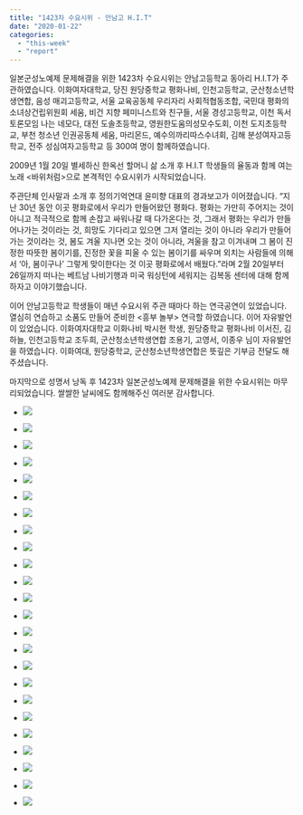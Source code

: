 ```yaml
---
title: "1423차 수요시위 - 안남고 H.I.T"
date: "2020-01-22"
categories: 
  - "this-week"
  - "report"
---
```


일본군성노예제 문제해결을 위한 1423차 수요시위는 안남고등학교 동아리 H.I.T가 주관하였습니다. 이화여자대학교, 당진 원당중학교 평화나비, 인천고등학교, 군산청소년학생연합, 음성 매괴고등학교, 서울 교육공동체 우리자리 사회적협동조합, 국민대 평화의소녀상건립위원회 세움, 비건 지향 페미니스트와 친구들, 서울 경성고등학교, 이천 독서토론모임 나는 네모다, 대전 도솔초등학교, 영원한도움의성모수도회, 이천 도지초등학교, 부천 청소년 인권공동체 세움, 마리몬드, 예수의까리따스수녀회, 김해 분성여자고등학교, 전주 성심여자고등학교 등 300여 명이 함께하였습니다.

2009년 1월 20일 별세하신 한옥선 할머니 삶 소개 후 H.I.T 학생들의 율동과 함께 여는 노래 <바위처럼>으로 본격적인 수요시위가 시작되었습니다.

주관단체 인사말과 소개 후 정의기억연대 윤미향 대표의 경과보고가 이어졌습니다. “지난 30년 동안 이곳 평화로에서 우리가 만들어왔던 평화다. 평화는 가만히 주어지는 것이 아니고 적극적으로 함께 손잡고 싸워나갈 때 다가온다는 것, 그래서 평화는 우리가 만들어나가는 것이라는 것, 희망도 기다리고 있으면 그저 열리는 것이 아니라 우리가 만들어가는 것이라는 것, 봄도 겨울 지나면 오는 것이 아니라, 겨울을 참고 이겨내며 그 봄이 진정한 따뜻한 봄이기를, 진정한 꽃을 피울 수 있는 봄이기를 싸우며 외치는 사람들에 의해서 ‘아, 봄이구나’ 그렇게 맞이한다는 것 이곳 평화로에서 배웠다.”라며 2월 20일부터 26일까지 떠나는 베트남 나비기행과 미국 워싱턴에 세워지는 김복동 센터에 대해 함께하자고 이야기했습니다.

이어 안남고등학교 학생들이 매년 수요시위 주관 때마다 하는 연극공연이 있었습니다. 열심히 연습하고 소품도 만들어 준비한 <흥부 놀부> 연극할 하였습니다. 이어 자유발언이 있었습니다. 이화여자대학교 이화나비 박시현 학생, 원당중학교 평화나비 이서진, 김하늘, 인천고등학교 조두희, 군산청소년학생연합 조용기, 고영서, 이종우 님이 자유발언을 하였습니다. 이화여대, 원당중학교, 군산청소년학생연합은 뜻깊은 기부금 전달도 해주셨습니다.

마지막으로 성명서 낭독 후 1423차 일본군성노예제 문제해결을 위한 수요시위는 마무리되었습니다. 쌀쌀한 날씨에도 함께해주신 여러분 감사합니다.

- ![](https://womenandwar.net/kr/wp-content/uploads/2020/01/크기변환IMGP4736.jpg)
    
- ![](https://womenandwar.net/kr/wp-content/uploads/2020/01/크기변환IMGP4737.jpg)
    
- ![](https://womenandwar.net/kr/wp-content/uploads/2020/01/크기변환IMGP4738.jpg)
    
- ![](https://womenandwar.net/kr/wp-content/uploads/2020/01/크기변환IMGP4740.jpg)
    
- ![](https://womenandwar.net/kr/wp-content/uploads/2020/01/크기변환IMGP4744.jpg)
    
- ![](https://womenandwar.net/kr/wp-content/uploads/2020/01/크기변환IMGP4748.jpg)
    
- ![](https://womenandwar.net/kr/wp-content/uploads/2020/01/크기변환IMGP4758.jpg)
    
- ![](https://womenandwar.net/kr/wp-content/uploads/2020/01/크기변환IMGP4763.jpg)
    
- ![](https://womenandwar.net/kr/wp-content/uploads/2020/01/크기변환IMGP4773.jpg)
    
- ![](https://womenandwar.net/kr/wp-content/uploads/2020/01/크기변환IMGP4776.jpg)
    
- ![](https://womenandwar.net/kr/wp-content/uploads/2020/01/크기변환IMGP4789.jpg)
    
- ![](https://womenandwar.net/kr/wp-content/uploads/2020/01/크기변환IMGP4814.jpg)
    
- ![](https://womenandwar.net/kr/wp-content/uploads/2020/01/크기변환IMGP4839.jpg)
    
- ![](https://womenandwar.net/kr/wp-content/uploads/2020/01/크기변환IMGP4846.jpg)
    
- ![](https://womenandwar.net/kr/wp-content/uploads/2020/01/크기변환IMGP4851.jpg)
    
- ![](https://womenandwar.net/kr/wp-content/uploads/2020/01/크기변환IMGP4867.jpg)
    
- ![](https://womenandwar.net/kr/wp-content/uploads/2020/01/크기변환IMGP4876.jpg)
    
- ![](https://womenandwar.net/kr/wp-content/uploads/2020/01/크기변환IMGP4884.jpg)
    
- ![](https://womenandwar.net/kr/wp-content/uploads/2020/01/크기변환IMGP4889.jpg)
    
- ![](https://womenandwar.net/kr/wp-content/uploads/2020/01/크기변환IMGP4892.jpg)
    
- ![](https://womenandwar.net/kr/wp-content/uploads/2020/01/크기변환IMGP4899.jpg)
    
- ![](https://womenandwar.net/kr/wp-content/uploads/2020/01/크기변환IMGP4903.jpg)
    
- ![](https://womenandwar.net/kr/wp-content/uploads/2020/01/S28BW-420012312491-724x1024.jpg)
    
- ![](https://womenandwar.net/kr/wp-content/uploads/2020/01/S28BW-420012312500-724x1024.jpg)
